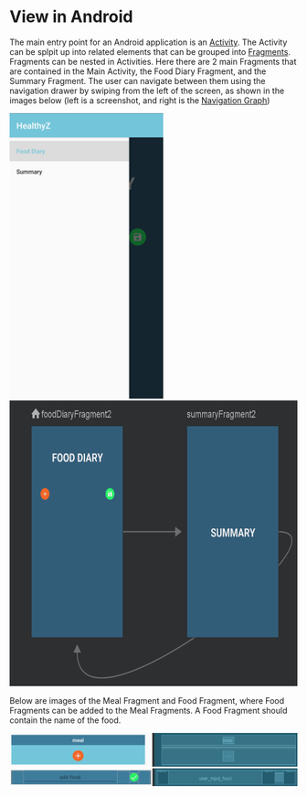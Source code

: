 # View in Android 

The main entry point for an Android application is an [Activity](https://developer.android.com/reference/android/app/Activity). The Activity can be splpit up into related elements that can be grouped into [Fragments](https://developer.android.com/guide/fragments). Fragments can be nested in Activities. Here there are 2 main Fragments that are contained in the Main Activity, the Food Diary Fragment, and the Summary Fragment. The user can navigate between them using the navigation drawer by swiping from the left of the screen, as shown in the images below (left is a screenshot, and right is the [Navigation Graph](https://developer.android.com/guide/navigation/navigation-getting-started))

<img src="/images/navigation_drawer.jpg" height=500> <img src="/images/nav_graph.png" height=500>

Below are images of the Meal Fragment and Food Fragment, where Food Fragments can be added to the Meal Fragments. A Food Fragment should contain the name of the food.

<img src="/images/meal_fragment.png" width=700> <img src="/images/food_fragment.png" width=700>
